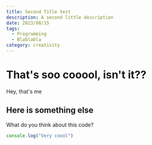 ```yaml
---
title: Second Title test
description: A second little description
date: 2023/08/15
tags: 
  - Programming
  - Blablabla
category: creativity
---
```


# That's soo cooool, isn't it??
Hey, that's me

## Here is something else
What do you think about this code?
```js
console.log("Very coool")
```